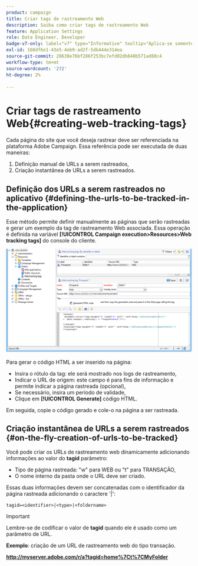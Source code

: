 ```yaml
---
product: campaign
title: Criar tags de rastreamento Web
description: Saiba como criar tags de rastreamento Web
feature: Application Settings
role: Data Engineer, Developer
badge-v7-only: label="v7" type="Informative" tooltip="Aplica-se somente ao Campaign Classic v7"
exl-id: 160df6e1-43e5-4eb9-ad2f-5db444e314ea
source-git-commit: 28638e76bf286f253bc7efd02db848b571ad88c4
workflow-type: tm+mt
source-wordcount: '272'
ht-degree: 2%

---
```


# Criar tags de rastreamento Web{#creating-web-tracking-tags}

Cada página do site que você deseja rastrear deve ser referenciada na plataforma Adobe Campaign. Essa referência pode ser executada de duas maneiras:

1. Definição manual de URLs a serem rastreados,
1. Criação instantânea de URLs a serem rastreados.

## Definição dos URLs a serem rastreados no aplicativo {#defining-the-urls-to-be-tracked-in-the-application}

Esse método permite definir manualmente as páginas que serão rastreadas e gerar um exemplo da tag de rastreamento Web associada. Essa operação é definida na variável **[!UICONTROL Campaign execution>Resources>Web tracking tags]** do console do cliente.

![](assets/d_ncs_integration_webtracking_screen.png)

Para gerar o código HTML a ser inserido na página:

* Insira o rótulo da tag: ele será mostrado nos logs de rastreamento,
* Indicar o URL de origem: este campo é para fins de informação e permite indicar a página rastreada (opcional),
* Se necessário, insira um período de validade,
* Clique em **[!UICONTROL Generate]** código HTML.

Em seguida, copie o código gerado e cole-o na página a ser rastreada.

## Criação instantânea de URLs a serem rastreados {#on-the-fly-creation-of-urls-to-be-tracked}

Você pode criar os URLs de rastreamento web dinamicamente adicionando informações ao valor do **tagid** parâmetro:

* Tipo de página rastreada: &quot;w&quot; para WEB ou &quot;t&quot; para TRANSAÇÃO,
* O nome interno da pasta onde o URL deve ser criado.

Essas duas informações devem ser concatenadas com o identificador da página rastreada adicionando o caractere &#39;|&#39;:

```
tagid=<identifier>|<type>|<foldername>
```

>[!IMPORTANT]
>
>Lembre-se de codificar o valor de **tagid** quando ele é usado como um parâmetro de URL.

**Exemplo**: criação de um URL de rastreamento web do tipo transação.

**http://myserver.adobe.com/r/a?tagid=home%7Ct%7CMyFolder**
